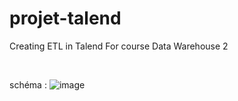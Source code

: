 # projet-talend

Creating ETL in Talend For course Data Warehouse 2 

</br>

schéma : 
![image](https://github.com/mazentebib/projet-talend/assets/59921571/ff678e84-6442-4b71-be78-b9a402e7132d)
